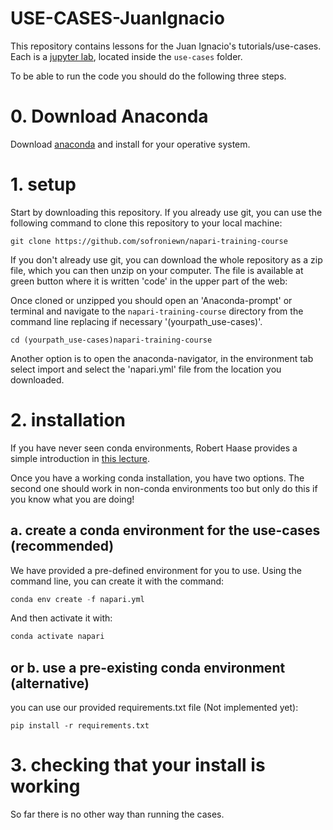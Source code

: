 # USE-CASES-JuanIgnacio

This repository contains lessons for the Juan Ignacio's tutorials/use-cases. Each  is a
[jupyter lab](https://jupyter.org/), located inside the `use-cases` folder.

To be able to run the code you should do the following three steps.

# 0. Download Anaconda

Download [anaconda](https://www.anaconda.com/products/individual) and install for your operative system. 


# 1. setup

Start by downloading this repository. If you already use git, you can use the
following command to clone this repository to your local machine:

```
git clone https://github.com/sofroniewn/napari-training-course
```

If you don't already use git, you can download the whole repository as a zip
file, which you can then unzip on your computer. The file is available at green button where it is written 'code' in the upper part of the web:


Once cloned or unzipped you should open an 'Anaconda-prompt' or terminal and navigate to the `napari-training-course`
directory from the command line replacing if necessary '(yourpath_use-cases)'.

```
cd (yourpath_use-cases)napari-training-course
```

Another option is to open the anaconda-navigator, in the environment tab select import and select the 'napari.yml' file from the location you downloaded.


# 2. installation

If you have never seen conda environments, Robert 
Haase provides a simple introduction in [this lecture](https://www.youtube.com/watch?v=MOEPe9TGBK0).

Once you have a working conda installation, you have two options. The second
one should work in non-conda environments too but only do this if you know what
you are doing!

## a. create a conda environment for the use-cases (recommended)

We have provided a pre-defined environment for you to use. Using the command line,
you can create it with the command:

```python
conda env create -f napari.yml
```

And then activate it with:

```python
conda activate napari
```

## or b. use a pre-existing conda environment (alternative)

you can use our provided requirements.txt file (Not implemented yet):

```
pip install -r requirements.txt
```


# 3. checking that your install is working

So far there is no other way than running the cases.